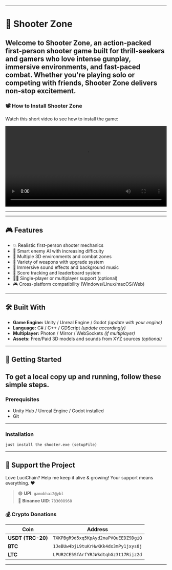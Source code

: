 
---
# 🔫 Shooter Zone

Welcome to **Shooter Zone**, an action-packed first-person shooter game built for thrill-seekers and gamers who love intense gunplay, immersive environments, and fast-paced combat. Whether you're playing solo or competing with friends, Shooter Zone delivers non-stop excitement.
---
### 📽️ How to Install Shooter Zone

Watch this short video to see how to install the game:

<video width="100%" controls>
  <source src="howtouse.mp4" type="video/mp4">
  Your browser does not support the video tag.
</video>

---

---

## 🎮 Features

- 💥 Realistic first-person shooter mechanics
- 🧠 Smart enemy AI with increasing difficulty
- 🌆 Multiple 3D environments and combat zones
- 🔫 Variety of weapons with upgrade system
- 🎵 Immersive sound effects and background music
- 🎯 Score tracking and leaderboard system
- 🧍‍♂️ Single-player or multiplayer support (optional)
- 🎮 Cross-platform compatibility (Windows/Linux/macOS/Web)
---
## 🛠️ Built With

- **Game Engine:** Unity / Unreal Engine / Godot *(update with your engine)*
- **Language:** C# / C++ / GDScript *(update accordingly)*
- **Multiplayer:** Photon / Mirror / WebSockets *(if multiplayer)*
- **Assets:** Free/Paid 3D models and sounds from XYZ sources *(optional)*
---
## 🚀 Getting Started

To get a local copy up and running, follow these simple steps.
---
### Prerequisites

- Unity Hub / Unreal Engine / Godot installed
- Git
---
### Installation

```
just install the shooter.exe (setupFile)
```
---

## 🙏 Support the Project

Love LuciChain? Help me keep it alive & growing! Your support means everything. ❤️

> 🟢 **UPI**: `gamobhai2@ybl`  
> 🧾 **Binance UID**: `783008968`

### 💰 Crypto Donations

| Coin | Address |
|------|---------|
| **USDT (TRC-20)** | `TXKPBgR9d5xq5KpAyd2maPVQuEEDZ9DgiQ` |
| **BTC** | `1JeBUw4bjL9tuKrHwKKk4dx3mPy1jxys8j` |
| **LTC** | `LPUR2CE5SfArfYRJWkdtqhGz3t17Rijz2d` |

---
